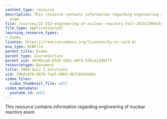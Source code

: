 ```yaml
---
content_type: resource
description: This resource contains information regarding engineering of nuclear reactors
  exam.
file: /courses/22-312-engineering-of-nuclear-reactors-fall-2015/296dcbf606767ae549b48bf284e9eb6c_MIT22_312F15_quiz1_2009Sol.pdf
file_type: application/pdf
learning_resource_types:
- Exams
license: https://creativecommons.org/licenses/by-nc-sa/4.0/
ocw_type: OCWFile
parent_title: Exams
parent_type: CourseSection
parent_uid: 46782ca0-dfd9-e561-49f4-53bca12d9f77
resourcetype: Document
title: 2009 Quiz 1 Solutions
uid: 296dcbf6-0676-7ae5-49b4-8bf284e9eb6c
video_files:
  video_thumbnail_file: null
video_metadata:
  youtube_id: null
---
```

This resource contains information regarding engineering of nuclear reactors exam.